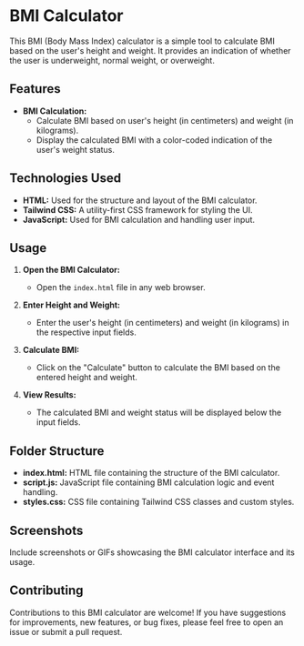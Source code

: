 # BMI Calculator

This BMI (Body Mass Index) calculator is a simple tool to calculate BMI based on the user's height and weight. It provides an indication of whether the user is underweight, normal weight, or overweight.

## Features

- **BMI Calculation:**
  - Calculate BMI based on user's height (in centimeters) and weight (in kilograms).
  - Display the calculated BMI with a color-coded indication of the user's weight status.

## Technologies Used

- **HTML:** Used for the structure and layout of the BMI calculator.
- **Tailwind CSS:** A utility-first CSS framework for styling the UI.
- **JavaScript:** Used for BMI calculation and handling user input.

## Usage

1. **Open the BMI Calculator:**
   - Open the `index.html` file in any web browser.

2. **Enter Height and Weight:**
   - Enter the user's height (in centimeters) and weight (in kilograms) in the respective input fields.

3. **Calculate BMI:**
   - Click on the "Calculate" button to calculate the BMI based on the entered height and weight.

4. **View Results:**
   - The calculated BMI and weight status will be displayed below the input fields.

## Folder Structure

- **index.html:** HTML file containing the structure of the BMI calculator.
- **script.js:** JavaScript file containing BMI calculation logic and event handling.
- **styles.css:** CSS file containing Tailwind CSS classes and custom styles.

## Screenshots

Include screenshots or GIFs showcasing the BMI calculator interface and its usage.

## Contributing

Contributions to this BMI calculator are welcome! If you have suggestions for improvements, new features, or bug fixes, please feel free to open an issue or submit a pull request.


